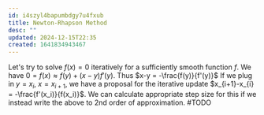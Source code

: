 ```yaml
---
id: i4szyl4bapumbdgy7u4fxub
title: Newton-Rhapson Method
desc: ""
updated: 2024-12-15T22:35
created: 1641834943467
---
```




Let's try to solve $f(x) = 0$ iteratively for a sufficiently smooth function $f$.
We have $0 = f(x) \approx f(y) +(x-y)f'(y)$. Thus $x-y = -\frac{f(y)}{f'(y)}$
If we plug in $y = x_{i}$, $x = x_{i+1}$, we have a proposal for the iterative update $x_{i+1}-x_{i} = -\frac{f'(x_i)}{f(x_i)}$.
We can calculate appropriate step size for this if we instead write the above to 2nd order of approximation.
#TODO



